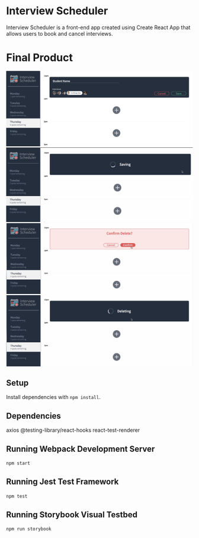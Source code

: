 # Interview Scheduler
Interview Scheduler is a front-end app created using Create React App that allows users to book and cancel interviews. 

# Final Product
!["When a user creates the appointment, the create mode will show the textarea for the user to enter their name and as well as the options of interviewers to be selected"](https://github.com/xebol/scheduler/blob/master/docs/Screenshot%202023-04-27%20at%208.28.54%20AM.png?raw=true)
!["When a user books an appointment. The app will display a saving status to indicate that the appointment is being booked](https://github.com/xebol/scheduler/blob/master/docs/Screenshot%202023-04-27%20at%208.24.01%20AM.png?raw=true)
!["When a user cancels an appointment. There will be a confirmation prompt that will be shown tot he user incase that the delete button was clicked by accident"](https://github.com/xebol/scheduler/blob/master/docs/Screenshot%202023-04-27%20at%208.25.24%20AM.png?raw=true)
!["When a user clicks the confirm button, the deleting status will display to indicate that the appointment is being deleted"](https://github.com/xebol/scheduler/blob/master/docs/Screenshot%202023-04-27%20at%208.25.29%20AM.png?raw=true)

## Setup

Install dependencies with `npm install`.

## Dependencies
axios
@testing-library/react-hooks
react-test-renderer

## Running Webpack Development Server

```sh
npm start
```

## Running Jest Test Framework

```sh
npm test
```

## Running Storybook Visual Testbed

```sh
npm run storybook
```
